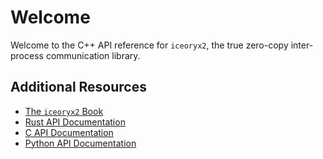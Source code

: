 # Welcome

Welcome to the C++ API reference for `iceoryx2`, the true zero-copy
inter-process communication library.

## Additional Resources

* [The `iceoryx2` Book](http://ekxide.github.io/iceoryx2-book/index.html)
* [Rust API Documentation](https://docs.rs/crate/iceoryx2/latest)
* [C API Documentation](http://eclipse-iceoryx.github.io/iceoryx2/c/index.html)
* [Python API Documentation](http://eclipse-iceoryx.github.io/iceoryx2/python/index.html)
